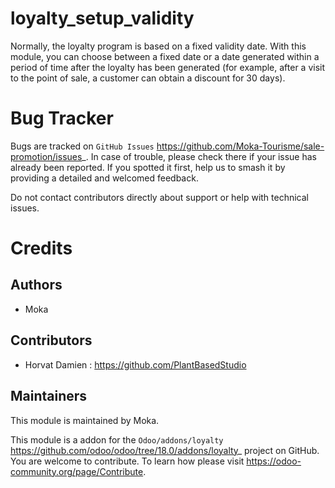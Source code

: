 loyalty_setup_validity
=========

Normally, the loyalty program is based on a fixed validity date. With this module, you can choose between a fixed date or a date generated within a period of time after the loyalty has been generated (for example, after a visit to the point of sale, a customer can obtain a discount for 30 days).

Bug Tracker
===========

Bugs are tracked on `GitHub Issues` <https://github.com/Moka-Tourisme/sale-promotion/issues>_.
In case of trouble, please check there if your issue has already been reported.
If you spotted it first, help us to smash it by providing a detailed and welcomed feedback.


Do not contact contributors directly about support or help with technical issues.

Credits
=======

## Authors

* Moka

## Contributors

* Horvat Damien : <https://github.com/PlantBasedStudio>

## Maintainers
This module is maintained by Moka.


This module is a addon for the `Odoo/addons/loyalty` <https://github.com/odoo/odoo/tree/18.0/addons/loyalty>_ project on GitHub.
You are welcome to contribute. To learn how please visit https://odoo-community.org/page/Contribute.